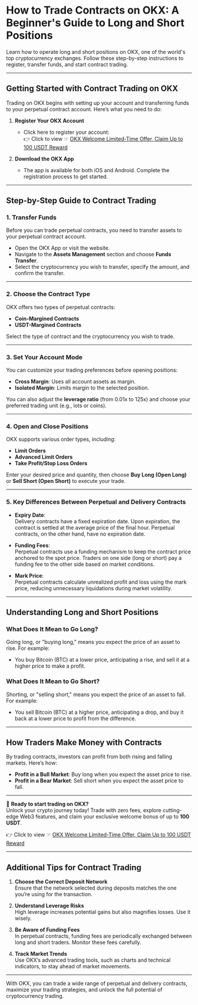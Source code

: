 # How to Trade Contracts on OKX: A Beginner's Guide to Long and Short Positions

Learn how to operate long and short positions on OKX, one of the world's top cryptocurrency exchanges. Follow these step-by-step instructions to register, transfer funds, and start contract trading.

---

## Getting Started with Contract Trading on OKX

Trading on OKX begins with setting up your account and transferring funds to your perpetual contract account. Here’s what you need to do:

1. **Register Your OKX Account**  
   - Click here to register your account:  
     👉 Click to view ☞ [OKX Welcome Limited-Time Offer, Claim Up to 100 USDT Reward](https://bit.ly/OKXe)  

2. **Download the OKX App**  
   - The app is available for both iOS and Android. Complete the registration process to get started.

---

## Step-by-Step Guide to Contract Trading

### 1. Transfer Funds
Before you can trade perpetual contracts, you need to transfer assets to your perpetual contract account.

- Open the OKX App or visit the website.  
- Navigate to the **Assets Management** section and choose **Funds Transfer**.  
- Select the cryptocurrency you wish to transfer, specify the amount, and confirm the transfer.

---

### 2. Choose the Contract Type
OKX offers two types of perpetual contracts:
- **Coin-Margined Contracts**  
- **USDT-Margined Contracts**

Select the type of contract and the cryptocurrency you wish to trade.

---

### 3. Set Your Account Mode
You can customize your trading preferences before opening positions:
- **Cross Margin**: Uses all account assets as margin.  
- **Isolated Margin**: Limits margin to the selected position.  

You can also adjust the **leverage ratio** (from 0.01x to 125x) and choose your preferred trading unit (e.g., lots or coins).

---

### 4. Open and Close Positions
OKX supports various order types, including:
- **Limit Orders**  
- **Advanced Limit Orders**  
- **Take Profit/Stop Loss Orders**

Enter your desired price and quantity, then choose **Buy Long (Open Long)** or **Sell Short (Open Short)** to execute your trade.

---

### 5. Key Differences Between Perpetual and Delivery Contracts

- **Expiry Date**:  
  Delivery contracts have a fixed expiration date. Upon expiration, the contract is settled at the average price of the final hour. Perpetual contracts, on the other hand, have no expiration date.
  
- **Funding Fees**:  
  Perpetual contracts use a funding mechanism to keep the contract price anchored to the spot price. Traders on one side (long or short) pay a funding fee to the other side based on market conditions.

- **Mark Price**:  
  Perpetual contracts calculate unrealized profit and loss using the mark price, reducing unnecessary liquidations during market volatility.

---

## Understanding Long and Short Positions

### What Does It Mean to Go Long?  
Going long, or "buying long," means you expect the price of an asset to rise. For example:
- You buy Bitcoin (BTC) at a lower price, anticipating a rise, and sell it at a higher price to make a profit.

### What Does It Mean to Go Short?  
Shorting, or "selling short," means you expect the price of an asset to fall. For example:
- You sell Bitcoin (BTC) at a higher price, anticipating a drop, and buy it back at a lower price to profit from the difference.

---

## How Traders Make Money with Contracts
By trading contracts, investors can profit from both rising and falling markets. Here’s how:
- **Profit in a Bull Market**: Buy long when you expect the asset price to rise.  
- **Profit in a Bear Market**: Sell short when you expect the asset price to fall.

---

🚀 **Ready to start trading on OKX?**  
Unlock your crypto journey today! Trade with zero fees, explore cutting-edge Web3 features, and claim your exclusive welcome bonus of up to **100 USDT**.  

👉 Click to view ☞ [OKX Welcome Limited-Time Offer, Claim Up to 100 USDT Reward](https://bit.ly/OKXe)

---

## Additional Tips for Contract Trading

1. **Choose the Correct Deposit Network**  
   Ensure that the network selected during deposits matches the one you’re using for the transaction.  
   
2. **Understand Leverage Risks**  
   High leverage increases potential gains but also magnifies losses. Use it wisely.  

3. **Be Aware of Funding Fees**  
   In perpetual contracts, funding fees are periodically exchanged between long and short traders. Monitor these fees carefully.

4. **Track Market Trends**  
   Use OKX’s advanced trading tools, such as charts and technical indicators, to stay ahead of market movements.

---

With OKX, you can trade a wide range of perpetual and delivery contracts, maximize your trading strategies, and unlock the full potential of cryptocurrency trading.
